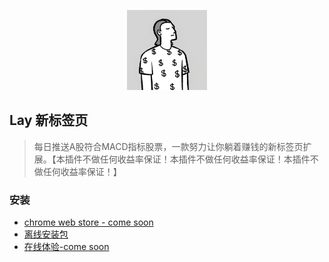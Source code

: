 
<p align="center">
  <img width="128" height="128" src="./public/logo.png" />
</p>


## Lay 新标签页

> 每日推送A股符合MACD指标股票，一款努力让你躺着赚钱的新标签页扩展。【本插件不做任何收益率保证！本插件不做任何收益率保证！本插件不做任何收益率保证！】

### 安装

- [chrome web store - come soon]()
- [离线安装包](https://github.com/EasterFan/Lay/releases)
- [在线体验-come soon]()


